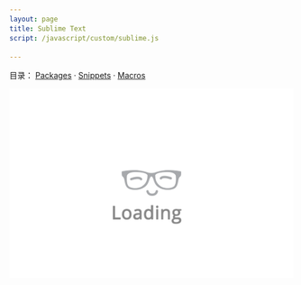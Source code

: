 ```yaml
---
layout: page
title: Sublime Text
script: /javascript/custom/sublime.js

---
```


<p>目录：
    <a href="#Packages">Packages</a> ·
    <a href="#Snippets">Snippets</a> ·
    <a href="#Macros">Macros</a>
</p>
<div id="sublime">
    <img src="/public/loading.gif" alt="Loading..." class="loading">
</div>
